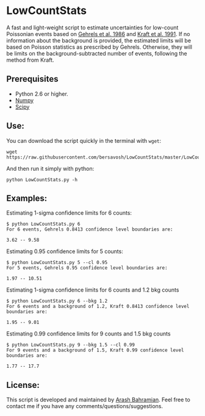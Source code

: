 # LowCountStats
A fast and light-weight script to estimate uncertainties for low-count Poissonian events based on [Gehrels et al. 1986](https://ui.adsabs.harvard.edu/abs/1986ApJ...303..336G/abstract) and [Kraft et al. 1991](https://ui.adsabs.harvard.edu/abs/1991ApJ...374..344K/abstract). If no information about the background is provided, the estimated limits will be based on Poisson statistics as prescribed by Gehrels. Otherwise, they will be limits on the background-subtracted number of events, following the method from Kraft.

## Prerequisites 
- Python 2.6 or higher.
- [Numpy](https://numpy.org/)
- [Scipy](https://www.scipy.org/)

## Use:
You can download the script quickly in the terminal with `wget`:
```
wget https://raw.githubusercontent.com/bersavosh/LowCountStats/master/LowCountStats.py
```

And then run it simply with python:
```
python LowCountStats.py -h
```

## Examples:

Estimating 1-sigma confidence limits for 6 counts:
```
$ python LowCountStats.py 6
For 6 events, Gehrels 0.8413 confidence level boundaries are:

3.62 -- 9.58 

```

Estimating 0.95 confidence limits for 5 counts:
```
$ python LowCountStats.py 5 --cl 0.95
For 5 events, Gehrels 0.95 confidence level boundaries are:

1.97 -- 10.51 

```

Estimating 1-sigma confidence limits for 6 counts and 1.2 bkg counts
```
$ python LowCountStats.py 6 --bkg 1.2
For 6 events and a background of 1.2, Kraft 0.8413 confidence level boundaries are:

1.95 -- 9.01 

```

Estimating 0.99 confidence limits for 9 counts and 1.5 bkg counts
```
$ python LowCountStats.py 9 --bkg 1.5 --cl 0.99
For 9 events and a background of 1.5, Kraft 0.99 confidence level boundaries are:

1.77 -- 17.7 

```

## License:
This script is developed and maintained by [Arash Bahramian](https://bersavosh.github.io/). Feel free to contact me if you have any comments/questions/suggestions.

